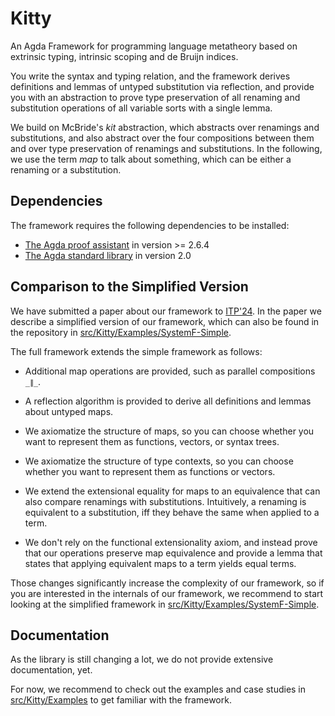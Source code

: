 # Kitty

An Agda Framework for programming language metatheory based on
extrinsic typing, intrinsic scoping and de Bruijn indices.

You write the syntax and typing relation, and the framework derives
definitions and lemmas of untyped substitution via reflection, and
provide you with an abstraction to prove type preservation of all
renaming and substitution operations of all variable sorts with a
single lemma.

We build on McBride's *kit* abstraction, which abstracts over
renamings and substitutions, and also abstract over the four
compositions between them and over type preservation of renamings and
substitutions. In the following, we use the term *map* to talk about
something, which can be either a renaming or a substitution.

## Dependencies

The framework requires the following dependencies to be installed:

-   [The Agda proof assistant](https://agda.readthedocs.io/en/latest/) in version >= 2.6.4
-   [The Agda standard library](https://github.com/agda/agda-stdlib) in version 2.0

## Comparison to the Simplified Version

We have submitted a paper about our framework to
[ITP'24](https://www.viam.science.tsu.ge/itp2024/). In the paper
we describe a simplified version of our framework, which can also be
found in the repository in
[src/Kitty/Examples/SystemF-Simple](src/Kitty/Examples/SystemF-Simple).

The full framework extends the simple framework as follows:

-   Additional map operations are provided, such as parallel
    compositions `_∥_`.

-   A reflection algorithm is provided to derive all definitions and
    lemmas about untyped maps.

-   We axiomatize the structure of maps, so you can choose
    whether you want to represent them as functions, vectors, or
    syntax trees.

-   We axiomatize the structure of type contexts, so you can choose
    whether you want to represent them as functions or vectors.

-   We extend the extensional equality for maps to an equivalence that
    can also compare renamings with substitutions. Intuitively, a
    renaming is equivalent to a substitution, iff they behave the same
    when applied to a term.

-   We don't rely on the functional extensionality axiom, and instead
    prove that our operations preserve map equivalence and provide a
    lemma that states that applying equivalent maps to a term yields
    equal terms.

Those changes significantly increase the complexity of our framework,
so if you are interested in the internals of our framework, we
recommend to start looking at the simplified framework in
[src/Kitty/Examples/SystemF-Simple](src/Kitty/Examples/SystemF-Simple).

## Documentation

As the library is still changing a lot, we do not provide extensive
documentation, yet.

For now, we recommend to check out the examples and case studies in
[src/Kitty/Examples](src/Kitty/Examples) to get familiar with the framework.
